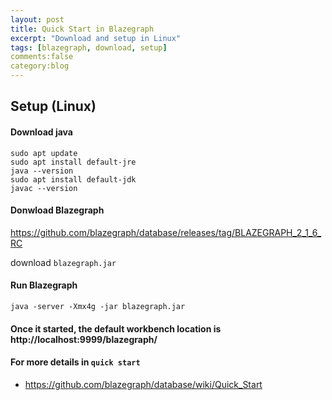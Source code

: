 ```yaml
---
layout: post
title: Quick Start in Blazegraph
excerpt: "Download and setup in Linux"
tags: [blazegraph, download, setup]
comments:false
category:blog
---
```


## Setup (Linux)

#### Download java

```
sudo apt update
sudo apt install default-jre 
java --version 
sudo apt install default-jdk
javac --version 
```

#### Donwload Blazegraph
https://github.com/blazegraph/database/releases/tag/BLAZEGRAPH_2_1_6_RC
  
download ```blazegraph.jar```
    
#### Run Blazegraph
```
java -server -Xmx4g -jar blazegraph.jar
```

#### Once it started, the default workbench location is http://localhost:9999/blazegraph/

#### For more details in `quick start`
* https://github.com/blazegraph/database/wiki/Quick_Start
  
